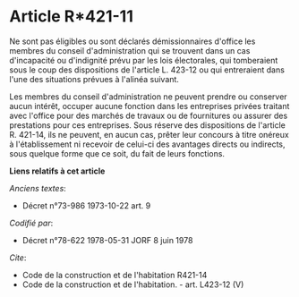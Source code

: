 # Article R*421-11

Ne sont pas éligibles ou sont déclarés démissionnaires d'office les membres du conseil d'administration qui se trouvent dans
un cas d'incapacité ou d'indignité prévu par les lois électorales, qui tomberaient sous le coup des dispositions de l'article
L. 423-12 ou qui entreraient dans l'une des situations prévues à l'alinéa suivant.

Les membres du conseil d'administration ne peuvent prendre ou conserver aucun intérêt, occuper aucune fonction dans les
entreprises privées traitant avec l'office pour des marchés de travaux ou de fournitures ou assurer des prestations pour ces
entreprises. Sous réserve des dispositions de l'article R. 421-14, ils ne peuvent, en aucun cas, prêter leur concours à titre
onéreux à l'établissement ni recevoir de celui-ci des avantages directs ou indirects, sous quelque forme que ce soit, du fait
de leurs fonctions.

**Liens relatifs à cet article**

_Anciens textes_:

  - Décret n°73-986 1973-10-22 art. 9

_Codifié par_:

  - Décret n°78-622 1978-05-31 JORF 8 juin 1978

_Cite_:

  - Code de la construction et de l'habitation R421-14
  - Code de la construction et de l'habitation. - art. L423-12 (V)
